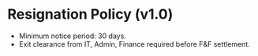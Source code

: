 # Resignation Policy (v1.0)

- Minimum notice period: 30 days.
- Exit clearance from IT, Admin, Finance required before F&F settlement.
